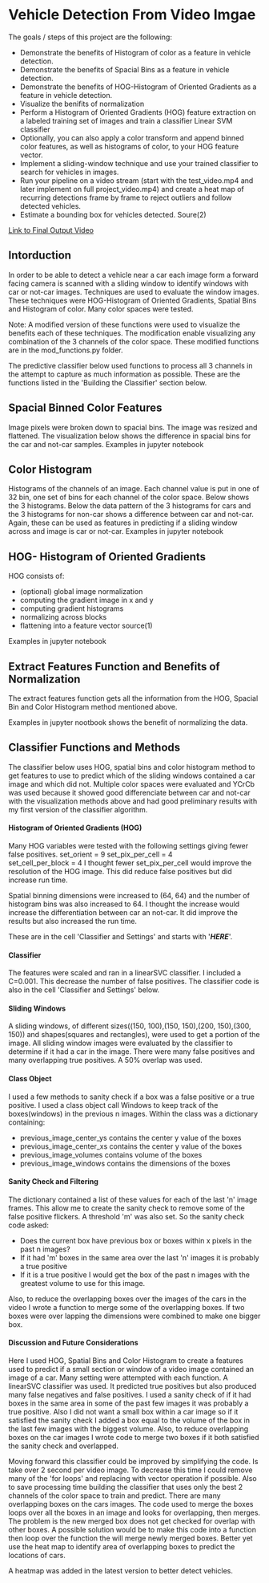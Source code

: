 # Vehicle Detection From Video Imgae


The goals / steps of this project are the following:
* Demonstrate the benefits of Histogram of color as a feature in vehicle detection.
* Demonstrate the benefits of Spacial Bins as a feature in vehicle detection.
* Demonstrate the benefits of HOG-Histogram of Oriented Gradients as a feature in vehicle detection.
* Visualize the benifits of normalization
* Perform a Histogram of Oriented Gradients (HOG) feature extraction on a labeled training set of images and train a classifier Linear SVM classifier
* Optionally, you can also apply a color transform and append binned color features, as well as histograms of color, to your HOG feature vector.
* Implement a sliding-window technique and use your trained classifier to search for vehicles in images.
* Run your pipeline on a video stream (start with the test_video.mp4 and later implement on full project_video.mp4) and create a heat map of recurring detections frame by frame to reject outliers and follow detected vehicles.
* Estimate a bounding box for vehicles detected. Soure(2)

[Link to Final Output Video](https://youtu.be/IdA85pDjplU)


## Intorduction

In order to be able to detect a vehicle near a car each image form a forward facing camera is scanned with a sliding window to identify windows with car or not-car images. Techniques are used to evaluate the window images. These techniques were HOG-Histogram of Oriented Gradients,  Spatial Bins and Histogram of color. Many color spaces were tested.

Note: A modified version of these functions were used to visualize the benefits each of these techniques. The modification enable visualizing any combination of the 3 channels of the color space. These modified functions are in the mod_functions.py folder.

The predictive classifier below used functions to process all 3 channels in the attempt to capture as much information as possible. These are the  functions listed in the 'Building the Classifier' section below.

## Spacial Binned Color Features
Image pixels were broken down to spacial bins. The image was resized and flattened. The visualization below shows the difference in spacial bins for the car and not-car samples.
Examples in jupyter notebook

## Color Histogram 
Histograms of the channels of an image. Each channel value is put in one of 32 bin, one set of bins for each channel of the color space. Below shows the 3 histograms. Below the data pattern of the 3 histograms for cars and the 3 histograms for non-car shows a difference between car and not-car. Again, these can be used as features in predicting if a sliding window across and image is car or not-car.
Examples in jupyter notebook


## HOG- Histogram of Oriented Gradients

HOG consists of:
- (optional) global image normalization
- computing the gradient image in x and y
- computing gradient histograms
- normalizing  across blocks
- flattening into a feature vector
source(1)

Examples in jupyter notebook



## Extract Features Function and Benefits of Normalization

The extract features function gets all the information from the HOG, Spacial Bin and Color Histogram method mentioned above. 

Examples in jupyter nootbook shows the benefit of normalizing the data.


## Classifier Functions and Methods

The classifier below uses HOG, spatial bins and color histogram method to get features to use to predict which of the sliding windows contained a car image and which did not. Multiple color spaces were evaluated and YCrCb was used because it showed good differenciate between car and not-car with the visualization methods above and had good preliminary results with my first version of the classifier algorithm. 


#### Histogram of Oriented Gradients (HOG)
Many HOG variables were tested with the following settings giving fewer false positives. 
set_orient = 9
set_pix_per_cell = 4                    
set_cell_per_block = 4
I thought fewer set_pix_per_cell would improve the resolution of the HOG image. This did reduce false positives but did increase run time.

Spatial binning dimensions were increased to (64, 64) and the number of histogram bins was also increased to 64.
I thought the increase would increase the differentiation between car an not-car. It did improve the results but also increased the run time.

These are in the cell 'Classifier and Settings' and starts with '*****HERE*****'.


#### Classifier 
The features were scaled and ran in a linearSVC classifier. I included a C=0.001. This decrease the number of false positives.
The classifier code is also in the cell 'Classifier and Settings' below.


#### Sliding Windows
A sliding windows, of different sizes((150, 100),(150, 150),(200, 150),(300, 150)) and shapes(squares and rectangles), were used to get a portion of the image. All sliding window images were evaluated by the classifier to determine if it had a car in the image. There were many false positives and many overlapping  true positives. A 50% overlap was used.

#### Class Object
I used a few methods to sanity check if a box was a false positive or a true positive. I used a class object call Windows to keep track of the boxes(windows) in the previous n images. 
Within the class was a dictionary containing: 

* previous_image_center_ys contains the center y value of the boxes
* previous_image_center_xs contains the center y value of the boxes
* previous_image_volumes contains volume of the boxes
* previous_image_windows contains the dimensions of the boxes

#### Sanity Check and Filtering
The dictionary contained a list of these values for each of the last 'n' image frames. This allow me to create the sanity check to remove some of the false positive flickers. A threshold 'm' was also set.
So the sanity check code asked:

* Does the current box have previous box or boxes within x pixels in the past n images?
* If it had 'm' boxes in the same area over the last 'n' images it is probably a true positive
* If it is a true positive I would get the box of the past n images with the greatest volume to use for this image.


Also, to reduce the overlapping boxes over the images of the cars in the video I wrote a function to merge some of the overlapping boxes. If two boxes were over lapping the dimensions were combined to make one bigger box. 


#### Discussion and Future Considerations
Here I used HOG, Spatial Bins and Color Histogram to create a features used to predict if a small section or window of a video image contained an image of a car. Many setting were attempted with each function. A linearSVC classifier was used. It predicted true positives but also produced many false negatives and false positives. I used a sanity check of if it had boxes in the same area in some of the past few images it was probably a true positive. Also I did not want a small box within a car image so if it satisfied the sanity check I added a box equal to the volume  of the box in the last few images with the biggest volume. Also, to reduce overlapping boxes on the car images I wrote code to merge two boxes if it  both satisfied the sanity check and overlapped.


Moving forward this classifier could be improved by simplifying the code. Is take over 2 second per video image. To decrease this time I could remove many of the 'for loops' and replacing with vector operation if possible. Also to save processing time building the classifier that uses only the best 2 channels of the color space to train and predict.  There are many overlapping boxes on the cars images. The code used to merge the boxes loops over all the boxes in an image and looks for overlapping, then merges. The problem is the new merged box does not get checked for overlap with other boxes. A possible solution would be to make this code into a function then loop over the function the will merge newly merged boxes. Better yet use the heat map to identify area of overlapping boxes to predict the locations of cars.

A heatmap was added in the latest version to better detect vehicles.






